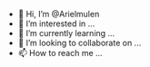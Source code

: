 - 👋 Hi, I’m @Arielmulen
- 👀 I’m interested in ...
- 🌱 I’m currently learning ...
- 💞️ I’m looking to collaborate on ...
- 📫 How to reach me ...

<!---
Arielmulen/Arielmulen is a ✨ special ✨ repository because its `README.md` (this file) appears on your GitHub profile.
You can click the Preview link to take a look at your changes.
--->
